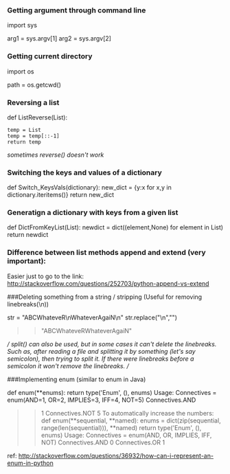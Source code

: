 ### Getting argument through command line

import sys

arg1 = sys.argv[1]
arg2 = sys.argv[2]

### Getting current directory

import os

path = os.getcwd()

### Reversing a list

def ListReverse(List):
	
	temp = List
	temp = temp[::-1]
	return temp

*sometimes reverse() doesn't work*

### Switching the keys and values of a dictionary

def Switch_KeysVals(dictionary):
	new_dict = {y:x for x,y in dictionary.iteritems()}
	return new_dict

### Generatign a dictionary with keys from a given list

def DictFromKeyList(List):
	newdict = dict((element,None) for element in List)
	return newdict

### Difference between list methods append and extend (very important):

Easier just to go to the link:
http://stackoverflow.com/questions/252703/python-append-vs-extend

###Deleting something from a string / stripping (Useful for removing linebreaks(\n))

str = "ABCWhateveR\nWhateverAgaiN\n"
str.replace("\n","")
>>"ABCWhateveRWhateverAgaiN"

*/ split() can also be used, but in some cases it can't delete the linebreaks. Such as, after reading a file and splitting it by something (let's say semicolon), then trying to split it. If there were linebreaks before a semicolon it won't remove the linebreaks. /*

###Implementing enum (similar to enum in Java)

def enum(**enums):
  return type('Enum', (), enums)
Usage:
Connectives = enum(AND=1, OR=2, IMPLIES=3, IFF=4, NOT=5)
Connectives.AND
>> 1
Connectives.NOT
>> 5
To automatically increase the numbers:
def enum(**sequential, **named):
  enums = dict(zip(sequential, range(len(sequential))), **named)
  return type('Enum', (), enums)
Usage:
Connectives = enum(AND, OR, IMPLIES, IFF, NOT)
Connectives.AND
>> 0
Connectives.OR
>>1

ref: http://stackoverflow.com/questions/36932/how-can-i-represent-an-enum-in-python

